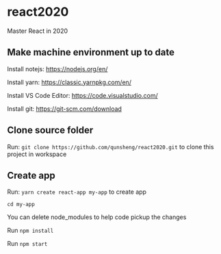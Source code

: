 # react2020

Master React in 2020

## Make machine environment up to date

Install notejs: https://nodejs.org/en/

Install yarn: https://classic.yarnpkg.com/en/

Install VS Code Editor: https://code.visualstudio.com/

Install git: https://git-scm.com/download

## Clone source folder

Run: `git clone https://github.com/qunsheng/react2020.git` to clone this project in workspace

## Create app

Run: `yarn create react-app my-app` to create app

`cd my-app`

You can delete node_modules to help code pickup the changes

Run `npm install`

Run `npm start`

